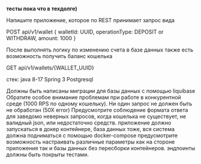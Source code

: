 **тесты пока что в техдолге)**

Напишите приложение, которое по REST принимает запрос вида

POST api/v1/wallet
{
walletId: UUID,
operationType: DEPOSIT or WITHDRAW,
amount: 1000
} 

После выполнять логику по изменению счета в базе данных
также есть возможность получить баланс кошелька

GET api/v1/wallets/{WALLET_UUID}

стек:
java 8-17
Spring 3
Postgresql

Должны быть написаны миграции для базы данных с помощью liquibase
Обратите особое внимание проблемам при работе в конкурентной среде (1000 RPS по
одному кошельку). Ни один запрос не должен быть не обработан (50Х error)
Предусмотрите соблюдение формата ответа для заведомо неверных запросов, когда
кошелька не существует, не валидный json, или недостаточно средств.
приложение должно запускаться в докер контейнере, база данных тоже, вся система
должна подниматься с помощью docker-compose
предусмотрите возможность настраивать различные параметры как на стороне
приложения так и базы данных без пересборки контейнеров.
эндпоинты должны быть покрыты тестами.
